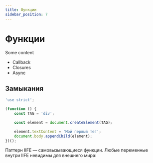 ```yaml
---
title: Функции
sidebar_position: 7
---
```


# Функции

Some content

- Callback
- Closures
- Async

## Замыкания

```js
'use strict';

(function () {
    const TAG = 'div';

    const element = document.createElement(TAG);

    element.textContent = 'Мой первый тег';
    document.body.appendChild(element);
})();
```

Паттерн IIFE — самовызывающиеся функции. Любые переменные внутри IIFE невидимы для внешнего мира:
